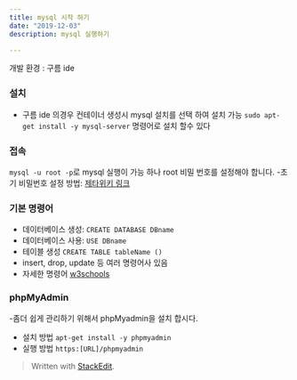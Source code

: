 ```yaml
---
title: mysql 시작 하기 
date: "2019-12-03"
description: mysql 실행하기

---
```

개발 환경 : 구름 ide 
### 설치
 - 구름 ide 의경우 컨테이너 생성시 mysql 설치를 선택 하여 설치 가능 
 `sudo apt-get install -y mysql-server` 명령어로 설치 할수 있다 
### 접속 
`mysql -u root -p`로 mysql 실행이 가능 하나 root 비밀 번호를 설정해야 합니다.
  -초기 비밀번호 설정 방법: [제타위키 링크 ]([https://zetawiki.com/wiki/MySQL_root_%ED%8C%A8%EC%8A%A4%EC%9B%8C%EB%93%9C_%EB%B6%84%EC%8B%A4](https://zetawiki.com/wiki/MySQL_root_%ED%8C%A8%EC%8A%A4%EC%9B%8C%EB%93%9C_%EB%B6%84%EC%8B%A4))
### 기본 명령어 
 - 데이터베이스  생성: `CREATE DATABASE DBname`
 - 데이터베이스 사용: `USE DBname`
 - 테이블 생성 `CREATE TABLE tableName ()`
 -  insert, drop, update 등 여러 명령어사 있음 
 -  자세한 명령어 [w3schools ](https://www.w3schools.com/sql/default.asp)
 
### phpMyAdmin 
 -좀더 쉽게 관리하기 위해서 phpMyadmin을 설치 합시다. 
 - 설치 방법 `apt-get install -y phpmyadmin`
 - 실행 방법 `https:[URL]/phpmyadmin`




> Written with [StackEdit](https://stackedit.io/).
<!--stackedit_data:
eyJoaXN0b3J5IjpbLTEwNjM1OTg1ODAsLTE3NTYxMDYzMDddfQ
==
-->